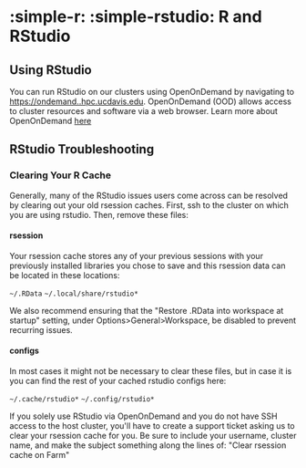 # :simple-r: :simple-rstudio: R and RStudio

## Using RStudio
You can run RStudio on our clusters using OpenOnDemand by navigating to [https://ondemand.<clustername>.hpc.ucdavis.edu](https://ondemand.<clustername>.hpc.ucdavis.edu). OpenOnDemand (OOD) allows access to cluster resources and software via a web browser. Learn more about OpenOnDemand [here](ondemand.md#open-ondemand)

## RStudio Troubleshooting

### Clearing Your R Cache

Generally, many of the RStudio issues users come across can be resolved by clearing out your old rsession caches. First, ssh to the cluster on which you are using rstudio. Then, remove these files:

#### rsession

Your rsession cache stores any of your previous sessions with your previously installed libraries you chose to save and this rsession data can be located in these locations:

`~/.RData`
`~/.local/share/rstudio*`

We also recommend ensuring that the "Restore .RData into workspace at startup" setting, under Options>General>Workspace, be disabled to prevent recurring issues.

#### configs

In most cases it might not be necessary to clear these files, but in case it is you can find the rest of your cached rstudio configs here:

`~/.cache/rstudio*`
`~/.config/rstudio*`

If you solely use RStudio via OpenOnDemand and you do not have SSH access to the host cluster, you'll have to create a support ticket asking us to clear your rsession cache for you. Be sure to include your username, cluster name, and make the subject something along the lines of: "Clear rsession cache on Farm"

